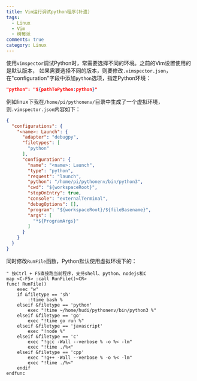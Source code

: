 ```yaml
---
title: Vim运行调试python程序(补遗)
tags:
  - Linux
  - Vim
  - 树莓派
comments: true
category: Linux
---
```


使用`vimspector`调试Python时，常需要选择不同的环境。之前的Vim设置使用的是默认版本， 如果需要选择不同的版本，则要修改`.vimspector.json`，在"configuration"字段中添加`python`选项，指定Python环境：

```json
"python": "${pathToPython:python}"
```

例如linux下我在`/home/pi/pythonenv/`目录中生成了一个虚拟环境，则`.vimspector.json`内容如下：

```json
{
  "configurations": {
    "<name>: Launch": {
      "adapter": "debugpy",
      "filetypes": [
        "python"
      ],
      "configuration": {
        "name": "<name>: Launch",
        "type": "python",
        "request": "launch",
        "python": "/home/pi/pythonenv/bin/python3",
        "cwd": "${workspaceRoot}",
        "stopOnEntry": true,
        "console": "externalTerminal",
        "debugOptions": [],
        "program": "${workspaceRoot}/${fileBasename}",
        "args": [
          "*${ProgramArgs}"
        ]
      }
    }
  }
}
```

同时修改`RunFile`函数，Python默认使用虚拟环境下的：

```
" 按Ctrl + F5直接跑当前程序，支持shell、python、nodejs和C
map <C-F5> :call RunFile()<CR>
func! RunFile()
    exec "w"
    if &filetype == 'sh'
        :!time bash %
    elseif &filetype == 'python'
        exec "!time ~/home/hudi/pythonenv/bin/python3 %"
    elseif &filetype == 'go'
        exec "!time go run %"
    elseif &filetype == 'javascript'
        exec "!node %"
    elseif &filetype == 'c'
        exec "!gcc -Wall --verbose % -o %< -lm"
        exec "!time ./%<"
    elseif &filetype == 'cpp'
        exec "!g++ -Wall --verbose % -o %< -lm"
        exec "!time ./%<"
    endif
endfunc
```